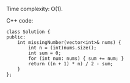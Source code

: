 Time complexity: O(1).

C++ code:
```
class Solution {
public:
    int missingNumber(vector<int>& nums) {
        int n = (int)nums.size();
        int sum = 0;
        for (int num: nums) { sum += num; }
        return ((n + 1) * n) / 2 - sum;
    }
};
```
